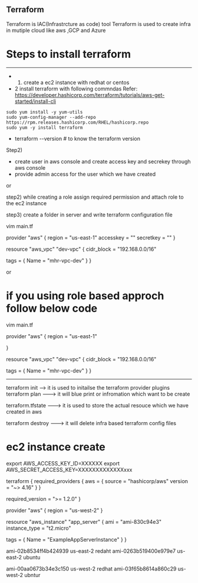 Terraform
----------
Terraform is IAC(Infrastrcture as code) tool
Terraform is used to create infra in mutiple cloud like aws ,GCP and Azure


# Steps to install terraform
--------------------------
- 1) create a ec2 instance with redhat or centos 
- 2 install terraform with following commndas
    Refer: https://developer.hashicorp.com/terraform/tutorials/aws-get-started/install-cli
```
sudo yum install -y yum-utils
sudo yum-config-manager --add-repo https://rpm.releases.hashicorp.com/RHEL/hashicorp.repo
sudo yum -y install terraform
```
- terraform --version # to know the terraform version

Step2) 
- create user in aws console and create access key and secrekey through aws console
- provide admin access for the user which we have created

or

step2) while creating  a role assign required permission
and attach role to the ec2 instance


step3) create a folder in server and write terraform configuration file

vim main.tf

provider "aws" {
  region = "us-east-1"
  accesskey = ""
  secretkey = ""
}

resource "aws_vpc" "dev-vpc" {
  cidr_block       = "192.168.0.0/16"

  tags = {
    Name = "mhr-vpc-dev"
  }
}

or
# if you using role based approch follow below code
vim main.tf

provider "aws" {
  region = "us-east-1"
  
}

resource "aws_vpc" "dev-vpc" {
  cidr_block       = "192.168.0.0/16"

  tags = {
    Name = "mhr-vpc-dev"
  }
}


-----------------------
terraform init --> it is used to initailse the terraform provider plugins
terraform plan ---> it will blue print or infromation which want to be create

terraform.tfstate ---> it is used to store the actual resouce which we have
created in aws


terraform destroy ---> it will delete infra based terraform config files



# ec2 instance create
export AWS_ACCESS_KEY_ID=XXXXXX
export AWS_SECRET_ACCESS_KEY=XXXXXXXXXXXXXxxx


terraform {
  required_providers {
    aws = {
      source  = "hashicorp/aws"
      version = "~> 4.16"
    }
  }

  required_version = ">= 1.2.0"
}

provider "aws" {
  region  = "us-west-2"
}

resource "aws_instance" "app_server" {
  ami           = "ami-830c94e3"
  instance_type = "t2.micro"

  tags = {
    Name = "ExampleAppServerInstance"
  }
}



ami-02b8534ff4b424939  us-east-2 redaht
ami-0263b519400e979e7  us-east-2  ubuntu



ami-00aa0673b34e3c150  us-west-2  redhat
ami-03f65b8614a860c29   us-west-2  ubntur








